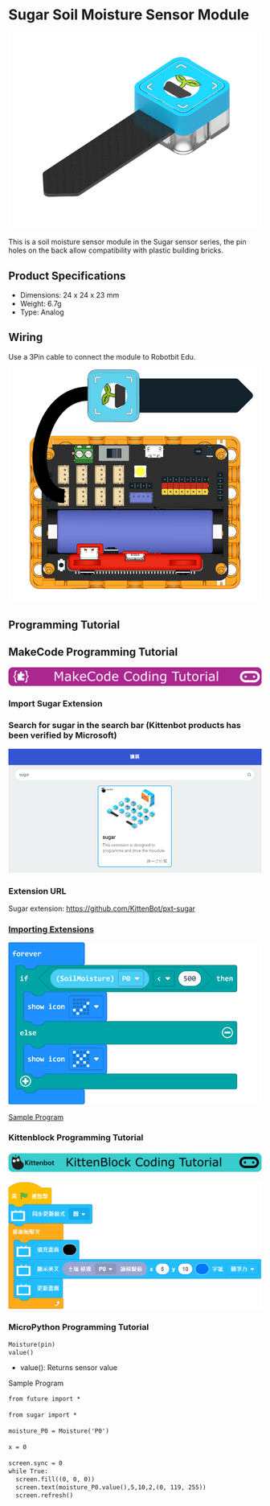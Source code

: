 # Sugar Soil Moisture Sensor Module

![](./images/soil1.png)

This is a soil moisture sensor module in the Sugar sensor series, the pin holes on the back allow compatibility with plastic building bricks.

## Product Specifications

- Dimensions: 24 x 24 x 23 mm
- Weight: 6.7g
- Type: Analog

## Wiring 

Use a 3Pin cable to connect the module to Robotbit Edu.

![](./images/soil_wire.png)

## Programming Tutorial

## MakeCode Programming Tutorial

![](../PWmodules/images/mcbanner.png)

### Import Sugar Extension

### Search for sugar in the search bar (Kittenbot products has been verified by Microsoft)

![](./images/sugar_search.png)

### Extension URL

Sugar extension: https://github.com/KittenBot/pxt-sugar

### [Importing Extensions](../../Makecode/powerBrickMC)

![](./images/soil_mc_code.png)

[Sample Program](https://makecode.microbit.org/_PwHH488U7FVd)

### Kittenblock Programming Tutorial

![](../PWmodules/images/kbbanner.png)

![](./images/soil3.png)

### MicroPython Programming Tutorial

    Moisture(pin)
    value()

- value(): Returns sensor value

Sample Program

    from future import *
    
    from sugar import *
    
    moisture_P0 = Moisture('P0')
    
    x = 0
    
    screen.sync = 0
    while True:
      screen.fill((0, 0, 0))
      screen.text(moisture_P0.value(),5,10,2,(0, 119, 255))
      screen.refresh()

